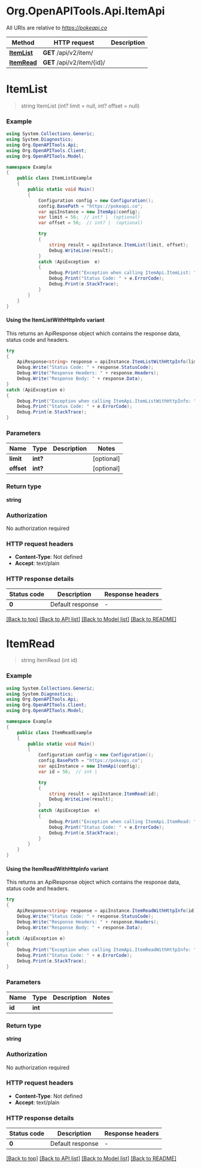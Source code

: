 # Org.OpenAPITools.Api.ItemApi

All URIs are relative to *https://pokeapi.co*

| Method | HTTP request | Description |
|--------|--------------|-------------|
| [**ItemList**](ItemApi.md#itemlist) | **GET** /api/v2/item/ |  |
| [**ItemRead**](ItemApi.md#itemread) | **GET** /api/v2/item/{id}/ |  |

<a id="itemlist"></a>
# **ItemList**
> string ItemList (int? limit = null, int? offset = null)



### Example
```csharp
using System.Collections.Generic;
using System.Diagnostics;
using Org.OpenAPITools.Api;
using Org.OpenAPITools.Client;
using Org.OpenAPITools.Model;

namespace Example
{
    public class ItemListExample
    {
        public static void Main()
        {
            Configuration config = new Configuration();
            config.BasePath = "https://pokeapi.co";
            var apiInstance = new ItemApi(config);
            var limit = 56;  // int? |  (optional) 
            var offset = 56;  // int? |  (optional) 

            try
            {
                string result = apiInstance.ItemList(limit, offset);
                Debug.WriteLine(result);
            }
            catch (ApiException  e)
            {
                Debug.Print("Exception when calling ItemApi.ItemList: " + e.Message);
                Debug.Print("Status Code: " + e.ErrorCode);
                Debug.Print(e.StackTrace);
            }
        }
    }
}
```

#### Using the ItemListWithHttpInfo variant
This returns an ApiResponse object which contains the response data, status code and headers.

```csharp
try
{
    ApiResponse<string> response = apiInstance.ItemListWithHttpInfo(limit, offset);
    Debug.Write("Status Code: " + response.StatusCode);
    Debug.Write("Response Headers: " + response.Headers);
    Debug.Write("Response Body: " + response.Data);
}
catch (ApiException e)
{
    Debug.Print("Exception when calling ItemApi.ItemListWithHttpInfo: " + e.Message);
    Debug.Print("Status Code: " + e.ErrorCode);
    Debug.Print(e.StackTrace);
}
```

### Parameters

| Name | Type | Description | Notes |
|------|------|-------------|-------|
| **limit** | **int?** |  | [optional]  |
| **offset** | **int?** |  | [optional]  |

### Return type

**string**

### Authorization

No authorization required

### HTTP request headers

 - **Content-Type**: Not defined
 - **Accept**: text/plain


### HTTP response details
| Status code | Description | Response headers |
|-------------|-------------|------------------|
| **0** | Default response |  -  |

[[Back to top]](#) [[Back to API list]](../README.md#documentation-for-api-endpoints) [[Back to Model list]](../README.md#documentation-for-models) [[Back to README]](../README.md)

<a id="itemread"></a>
# **ItemRead**
> string ItemRead (int id)



### Example
```csharp
using System.Collections.Generic;
using System.Diagnostics;
using Org.OpenAPITools.Api;
using Org.OpenAPITools.Client;
using Org.OpenAPITools.Model;

namespace Example
{
    public class ItemReadExample
    {
        public static void Main()
        {
            Configuration config = new Configuration();
            config.BasePath = "https://pokeapi.co";
            var apiInstance = new ItemApi(config);
            var id = 56;  // int | 

            try
            {
                string result = apiInstance.ItemRead(id);
                Debug.WriteLine(result);
            }
            catch (ApiException  e)
            {
                Debug.Print("Exception when calling ItemApi.ItemRead: " + e.Message);
                Debug.Print("Status Code: " + e.ErrorCode);
                Debug.Print(e.StackTrace);
            }
        }
    }
}
```

#### Using the ItemReadWithHttpInfo variant
This returns an ApiResponse object which contains the response data, status code and headers.

```csharp
try
{
    ApiResponse<string> response = apiInstance.ItemReadWithHttpInfo(id);
    Debug.Write("Status Code: " + response.StatusCode);
    Debug.Write("Response Headers: " + response.Headers);
    Debug.Write("Response Body: " + response.Data);
}
catch (ApiException e)
{
    Debug.Print("Exception when calling ItemApi.ItemReadWithHttpInfo: " + e.Message);
    Debug.Print("Status Code: " + e.ErrorCode);
    Debug.Print(e.StackTrace);
}
```

### Parameters

| Name | Type | Description | Notes |
|------|------|-------------|-------|
| **id** | **int** |  |  |

### Return type

**string**

### Authorization

No authorization required

### HTTP request headers

 - **Content-Type**: Not defined
 - **Accept**: text/plain


### HTTP response details
| Status code | Description | Response headers |
|-------------|-------------|------------------|
| **0** | Default response |  -  |

[[Back to top]](#) [[Back to API list]](../README.md#documentation-for-api-endpoints) [[Back to Model list]](../README.md#documentation-for-models) [[Back to README]](../README.md)

